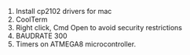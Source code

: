 1. Install cp2102 drivers for mac
2. CoolTerm
3. Right click, Cmd Open to avoid security restrictions
4. BAUDRATE 300
5. Timers on ATMEGA8 microcontroller.
